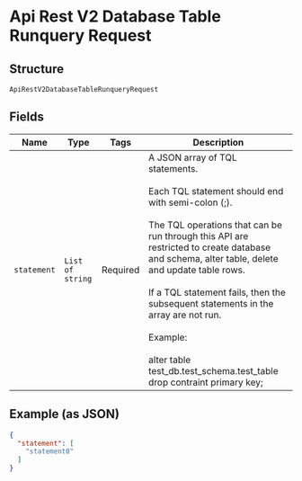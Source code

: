 
# Api Rest V2 Database Table Runquery Request

## Structure

`ApiRestV2DatabaseTableRunqueryRequest`

## Fields

| Name | Type | Tags | Description |
|  --- | --- | --- | --- |
| `statement` | `List of string` | Required | A JSON array of TQL statements.<br><br>Each TQL statement should end with semi-colon (;).<br><br>The TQL operations that can be run through this API are restricted to create database and schema, alter table, delete and update table rows.<br><br>If a TQL statement fails, then the subsequent statements in the array are not run.<br><br>Example:<br><br>alter table test_db.test_schema.test_table drop contraint primary key; |

## Example (as JSON)

```json
{
  "statement": [
    "statement0"
  ]
}
```

